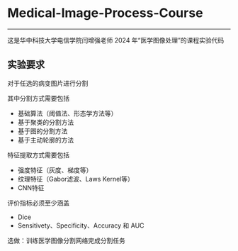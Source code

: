 # Medical-Image-Process-Course

---

这是华中科技大学电信学院闫增强老师 2024 年“医学图像处理”的课程实验代码

## 实验要求

对于任选的病变图片进行分割

其中分割方式需要包括

- 基础算法（阈值法、形态学方法等）
- 基于聚类的分割方法
- 基于图的分割方法
- 基于主动轮廓的方法

特征提取方式需要包括

- 强度特征（灰度、梯度等）
- 纹理特征（Gabor滤波、Laws Kernel等）
- CNN特征

评价指标必须至少涵盖

- Dice
- Sensitivety、Specificity、Accuracy 和 AUC

选做：训练医学图像分割网络完成分割任务
